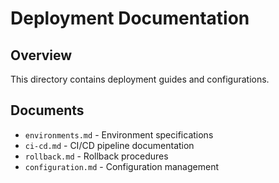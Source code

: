 # Deployment Documentation

## Overview

This directory contains deployment guides and configurations.

## Documents

- `environments.md` - Environment specifications
- `ci-cd.md` - CI/CD pipeline documentation
- `rollback.md` - Rollback procedures
- `configuration.md` - Configuration management